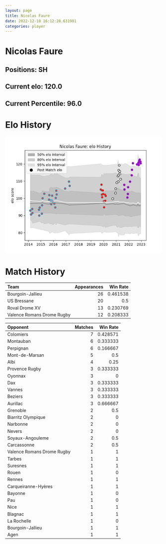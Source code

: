 ```yaml
---  
layout: page  
title: Nicolas Faure  
date: 2022-12-18 16:12:28.631981  
categories: player  
---
```

# Nicolas Faure

## Positions: SH

## Current elo: 120.0

## Current Percentile: 96.0

# Elo History


![elo history](history_NicolasFaure.png)
# Match History


| Team                       |   Appearances |   Win Rate |
|:---------------------------|--------------:|-----------:|
| Bourgoin-Jallieu           |            26 |   0.461538 |
| US Bressane                |            20 |   0.5      |
| Roval Drome XV             |            13 |   0.230769 |
| Valence Romans Drome Rugby |            12 |   0.208333 |

| Opponent                   |   Matches |   Win Rate |
|:---------------------------|----------:|-----------:|
| Colomiers                  |         7 |   0.428571 |
| Montauban                  |         6 |   0.333333 |
| Perpignan                  |         6 |   0.166667 |
| Mont-de-Marsan             |         5 |   0.5      |
| Albi                       |         4 |   0.25     |
| Provence Rugby             |         3 |   0.333333 |
| Oyonnax                    |         3 |   0        |
| Dax                        |         3 |   0.333333 |
| Vannes                     |         3 |   0.333333 |
| Beziers                    |         3 |   0.333333 |
| Aurillac                   |         3 |   0.666667 |
| Grenoble                   |         2 |   0.5      |
| Biarritz Olympique         |         2 |   0        |
| Narbonne                   |         2 |   0        |
| Nevers                     |         2 |   0        |
| Soyaux-Angouleme           |         2 |   0.5      |
| Carcassonne                |         2 |   0.5      |
| Valence Romans Drome Rugby |         1 |   1        |
| Tarbes                     |         1 |   1        |
| Suresnes                   |         1 |   1        |
| Rouen                      |         1 |   0        |
| Rennes                     |         1 |   1        |
| Carqueiranne-Hyères        |         1 |   1        |
| Bayonne                    |         1 |   0        |
| Pau                        |         1 |   0        |
| Nice                       |         1 |   1        |
| Blagnac                    |         1 |   1        |
| La Rochelle                |         1 |   0        |
| Bourgoin-Jallieu           |         1 |   1        |
| Agen                       |         1 |   1        |